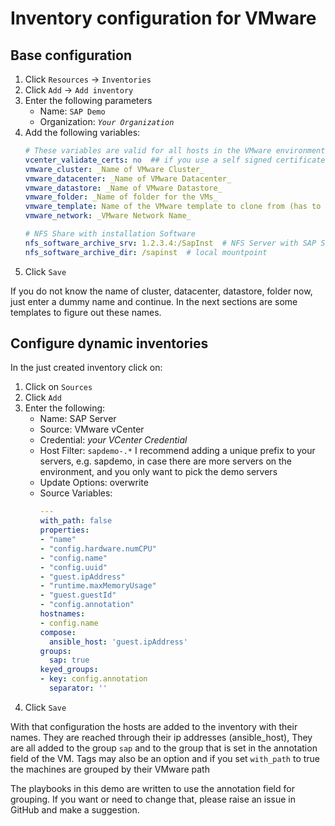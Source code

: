 
# Inventory configuration for VMware


## Base configuration
1. Click `Resources` -> `Inventories`
2. Click `Add` -> `Add inventory`
3. Enter the following parameters
   - Name: `SAP Demo`
   - Organization: _`Your Organization`_
4. Add the following variables:
   ```yaml
   # These variables are valid for all hosts in the VMware environment
   vcenter_validate_certs: no  ## if you use a self signed certificate
   vmware_cluster: _Name of VMware Cluster_
   vmware_datacenter: _Name of VMware Datacenter_
   vmware_datastore: _Name of VMware Datastore_
   vmware_folder: _Name of folder for the VMs_
   vmware_template: Name of the VMware template to clone from (has to be in the VMware datastore for the module to work)
   vmware_network: _VMware Network Name_

   # NFS Share with installation Software
   nfs_software_archive_srv: 1.2.3.4:/SapInst  # NFS Server with SAP Software
   nfs_software_archive_dir: /sapinst  # local mountpoint
 1. Click `Save`

If you do not know the name of cluster, datacenter, datastore, folder now, just enter a dummy name and continue.
In the next sections are some templates to figure out these names.

## Configure dynamic inventories

In the just created inventory click on:
1. Click on `Sources`
2. Click `Add`
3. Enter the following:
   - Name: SAP Server
   - Source: VMware vCenter
   - Credential: _your VCenter Credential_
   - Host Filter: `sapdemo-.*`  I recommend adding a unique prefix to your servers, e.g. sapdemo, in case there are more servers on the environment, and you only want to pick the demo servers  
   - Update Options: overwrite
   - Source Variables:
      ```yaml
      ---
      with_path: false
      properties:
      - "name"
      - "config.hardware.numCPU"
      - "config.name"
      - "config.uuid"
      - "guest.ipAddress"
      - "runtime.maxMemoryUsage"
      - "guest.guestId"
      - "config.annotation"
      hostnames:
      - config.name
      compose:
        ansible_host: 'guest.ipAddress'
      groups:
        sap: true
      keyed_groups:
      - key: config.annotation
        separator: ''
        ```
 4. Click `Save`

 With that configuration the hosts are added to the inventory with their names. They are reached through their ip addresses (ansible_host), They are all added to the group `sap` and to the group that is set in the annotation field of the VM. Tags may also be an option and if you set `with_path` to true the machines are grouped by their VMware path

 The playbooks in this demo are written to use the annotation field for grouping. If you want or need to change that, please raise an issue in GitHub and make a suggestion.
